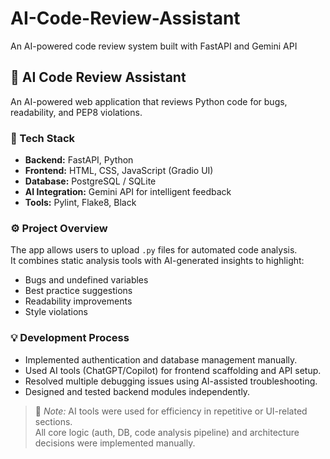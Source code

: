 # AI-Code-Review-Assistant
An AI-powered code review system built with FastAPI and Gemini API


## 🧠 AI Code Review Assistant
An AI-powered web application that reviews Python code for bugs, readability, and PEP8 violations.

### 🚀 Tech Stack
- **Backend:** FastAPI, Python  
- **Frontend:** HTML, CSS, JavaScript (Gradio UI)
- **Database:** PostgreSQL / SQLite  
- **AI Integration:** Gemini API for intelligent feedback  
- **Tools:** Pylint, Flake8, Black

### ⚙️ Project Overview
The app allows users to upload `.py` files for automated code analysis.  
It combines static analysis tools with AI-generated insights to highlight:
- Bugs and undefined variables  
- Best practice suggestions  
- Readability improvements  
- Style violations  

### 💡 Development Process
- Implemented authentication and database management manually.  
- Used AI tools (ChatGPT/Copilot) for frontend scaffolding and API setup.  
- Resolved multiple debugging issues using AI-assisted troubleshooting.  
- Designed and tested backend modules independently.

> 🧩 *Note:* AI tools were used for efficiency in repetitive or UI-related sections.  
> All core logic (auth, DB, code analysis pipeline) and architecture decisions were implemented manually.
